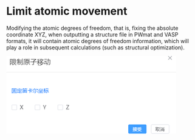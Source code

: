 # Limit atomic movement

Modifying the atomic degrees of freedom, that is, fixing the absolute coordinate XYZ, when outputting a structure file in PWmat and VASP formats, it will contain atomic degrees of freedom information, which will play a role in subsequent calculations (such as structural optimization).

![qstudio_manual_settings_fixatom](./nested/qstudio_manual_settings_fixatom.png)